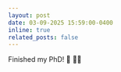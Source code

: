 ```yaml
---
layout: post
date: 03-09-2025 15:59:00-0400
inline: true
related_posts: false
---
```


Finished my PhD! 🦾 👨‍🔬 
